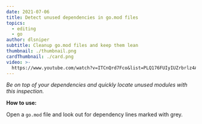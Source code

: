 ```yaml
---
date: 2021-07-06
title: Detect unused dependencies in go.mod files
topics:
  - editing
  - go
author: dlsniper
subtitle: Cleanup go.mod files and keep them lean
thumbnail: ./thumbnail.png
cardThumbnail: ./card.png
video: >-
  https://www.youtube.com/watch?v=ITCnQrd7Fco&list=PLQ176FUIyIUZrbrlz4AY1V8VzBJKZyVlW&index=32
---
```


_Be on top of your dependencies and quickly locate unused modules with this inspection._

**How to use:**

Open a `go.mod` file and look out for dependency lines marked with grey.
